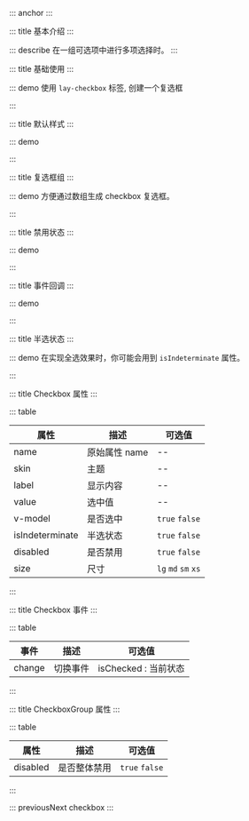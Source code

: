::: anchor
:::

::: title 基本介绍
:::

::: describe 在一组可选项中进行多项选择时。
:::

::: title 基础使用
:::

::: demo 使用 `lay-checkbox` 标签, 创建一个复选框

<template>
    <lay-checkbox name="like" skin="primary"  v-model="checked1" value="1" label="属性描述"></lay-checkbox>
    <lay-checkbox name="like" skin="primary"  v-model="checkedSlot" value="1">
      插槽描述
    </lay-checkbox>
</template>

<script>
import { ref } from 'vue'

export default {
  setup() {

    const checked1 = ref(false)
    const checkedSlot = ref(false)

    return {
      checked1
    }
  }
}
</script>

:::

::: title 默认样式
:::

::: demo

<template>
    <lay-checkbox name="like" value="1" v-model="checked2">普通</lay-checkbox>
</template>

<script>
import { ref } from 'vue'

export default {
  setup() {

    const checked2 = ref(false)

    return {
      checked2
    }
  }
}
</script>

:::

::: title 复选框组
:::

::: demo 方便通过数组生成 checkbox 复选框。

<template>
    <lay-checkbox-group v-model="checkeds" @change="groupChange">
      <lay-checkbox name="like" skin="primary" value="1">写作</lay-checkbox>
      <lay-checkbox name="like" skin="primary" value="2">画画</lay-checkbox>
      <lay-checkbox name="like" skin="primary" value="3">运动</lay-checkbox>
    </lay-checkbox-group>
</template>

<script>
import { ref } from 'vue'

export default {
  setup() {

    const checkeds = ref(['1','2']);
    const groupChange = function(val) {
      console.log("回调:" + JSON.stringify(val))
    }
    
    return {
        checkeds,
        groupChange
    }
  }
}
</script>

:::

::: title 禁用状态
:::

::: demo

<template>
    <lay-checkbox name="like" skin="primary" value="1" :disabled="disabled" v-model="checked6">禁用</lay-checkbox>
    <br/><br/>
    <lay-checkbox-group v-model="checkeds" :disabled="disabled">
      <lay-checkbox name="like" skin="primary" value="1">写作</lay-checkbox>
      <lay-checkbox name="like" skin="primary" value="2">画画</lay-checkbox>
      <lay-checkbox name="like" skin="primary" value="3">运动</lay-checkbox>
    </lay-checkbox-group>
</template>

<script>
import { ref } from 'vue'

export default {
  setup() {
    const disabled = ref(true)
    const checked6 = ref(true);
    return {
      disabled,checked6
    }
  }
}
</script>

:::

::: title 事件回调
:::

::: demo

<template>
    <lay-checkbox name="like" skin="primary" value="1" @change="change" v-model="checked7">回调</lay-checkbox>
</template>

<script>
import { ref } from 'vue'

export default {
  setup() {

    const checked7 = ref(true);

    const change = function(isChecked) {
        console.log("是否选中:" + isChecked)
    }

    return {
        change,
        checked7
    }
  }
}
</script>

:::

::: title 半选状态
:::

::: demo 在实现全选效果时，你可能会用到 `isIndeterminate` 属性。

<template>
    <lay-checkbox name="like" skin="primary" value="1" :isIndeterminate="isIndeterminate8" v-model="isChecked8" :disabled="true">全选</lay-checkbox>
    <hr/>
    <lay-checkbox-group v-model="checkeds8">
      <lay-checkbox name="like" skin="primary" value="1">写作</lay-checkbox>
      <lay-checkbox name="like" skin="primary" value="2">画画</lay-checkbox>
      <lay-checkbox name="like" skin="primary" value="3">运动</lay-checkbox>
    </lay-checkbox-group>
</template>

<script>
import { ref, computed, watch } from 'vue'

export default {
  setup() {

    const checkeds8 = ref([]);

    const isChecked8 = ref(false);

    watch(checkeds8, () => {
      isChecked8.value = checkeds8.value.length > 0;
    })

    const isIndeterminate8 = computed(() => {
      return checkeds8.value.length < 3;
    })

    return {
        checkeds8,
        isChecked8,
        isIndeterminate8
    }
  }
}
</script>

:::

::: title Checkbox 属性
:::

::: table

| 属性                | 描述          | 可选值               |
| ------------------- | ------------- | -------------------- |
| name                | 原始属性 name | --                   |
| skin                | 主题          | --                   |
| label               | 显示内容      | --                  |
| value               | 选中值        | --                   |
| v-model             | 是否选中      | `true` `false`       |
| isIndeterminate     | 半选状态      | `true` `false`       |
| disabled            | 是否禁用      | `true` `false`       |
| size                | 尺寸          | `lg` `md` `sm` `xs`         |


:::

::: title Checkbox 事件
:::

::: table

| 事件   | 描述     | 可选值               |
| ------ | -------- | -------------------- |
| change | 切换事件 | isChecked : 当前状态 |

:::

::: title CheckboxGroup 属性
:::

::: table

| 属性                | 描述          | 可选值               |
| ------------------- | ------------ | ------------------ |
| disabled            | 是否整体禁用      | `true` `false`      |

:::

::: previousNext checkbox
:::